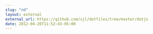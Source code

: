 ```yaml
---
slug: "nd"
layout: external
external_url: https://github.com/sjl/dotfiles/tree/master/dotjs
date: 2012-04-26T11:52:43-05:00
---
```

